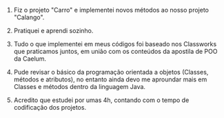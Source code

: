 1. Fiz o projeto "Carro" e implementei novos métodos ao nosso projeto "Calango".

2. Pratiquei e aprendi sozinho.

3. Tudo o que implementei em meus códigos foi baseado nos Classworks que praticamos juntos, em união com os conteúdos da apostila de POO da Caelum.

4. Pude revisar o básico da programação orientada a objetos (Classes, métodos e atributos), no entanto ainda devo me aproundar mais em Classes e métodos dentro da linguagem Java.

5. Acredito que estudei por umas 4h, contando com o tempo de codificação dos projetos.
